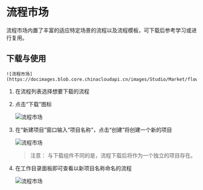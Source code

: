 # 流程市场

流程市场内置了丰富的适应特定场景的流程以及流程模板，可下载后参考学习或进行复用。

## 下载与使用 

    ![流程市场](https://docimages.blob.core.chinacloudapi.cn/images/Studio/Market/flowmarket20201019.png)

1. 在流程列表选择想要下载的流程
2. 点击“下载”图标

    ![流程市场](https://docimages.blob.core.chinacloudapi.cn/images/Studio/Market/flowmarketdown20201019.png)

3. 在“新建项目”窗口输入“项目名称”，点击“创建”将创建一个新的项目

    ![流程市场](https://docimages.blob.core.chinacloudapi.cn/images/Studio/Market/newitem20201019.png)

    >注意：
    >与下载组件不同的是，流程下载后将作为一个独立的项目存在。

4. 在工作目录面板即可查看以新项目名称命名的流程

    ![流程市场](https://docimages.blob.core.chinacloudapi.cn/images/Studio/Market/newitemdone20201019.png)
